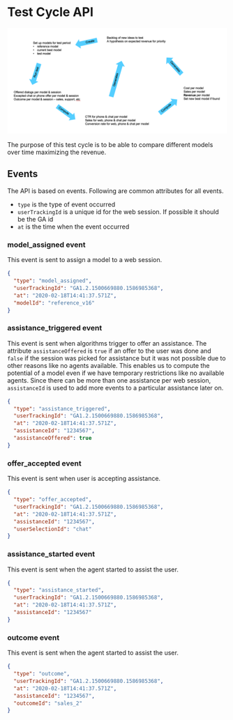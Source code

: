 # Test Cycle API

![Test Cycle](test-cycle.png)

The purpose of this test cycle is to be able to compare different models over time maximizing the revenue.

## Events 

The API is based on events. Following are common attributes for all events.
- ``type`` is the type of event occurred
- ``userTrackingId`` is a unique id for the web session. If possible it should be the GA id
- ``at`` is the time when the event occurred     

### model_assigned event
This event is sent to assign a model to a web session.  
```json
{
  "type": "model_assigned",
  "userTrackingId": "GA1.2.1500669880.1586985368",
  "at": "2020-02-18T14:41:37.571Z",
  "modelId": "reference_v16"
}
```

### assistance_triggered event
This event is sent when algorithms trigger to offer an assistance. The attribute ``assistanceOffered`` is ``true`` if 
an offer to the user was done and ``false`` if the session was picked for assistance but it was not possible due to
other reasons like no agents available. This enables us to compute the potential of a model even if we have 
temporary restrictions like no available agents. Since there can be more than one assistance per web session,  
``assistanceId`` is used to add more events to a particular assistance later on.
```json
{
  "type": "assistance_triggered",
  "userTrackingId": "GA1.2.1500669880.1586985368",
  "at": "2020-02-18T14:41:37.571Z",
  "assistanceId": "1234567",
  "assistanceOffered": true
}
```

### offer_accepted event
This event is sent when user is accepting assistance. 
```json
{
  "type": "offer_accepted",
  "userTrackingId": "GA1.2.1500669880.1586985368",  
  "at": "2020-02-18T14:41:37.571Z",
  "assistanceId": "1234567",
  "userSelectionId": "chat"
}
```

### assistance_started event
This event is sent when the agent started to assist the user. 
```json
{
  "type": "assistance_started",
  "userTrackingId": "GA1.2.1500669880.1586985368",
  "at": "2020-02-18T14:41:37.571Z",
  "assistanceId": "1234567"
}
```

### outcome event
This event is sent when the agent started to assist the user. 
```json
{
  "type": "outcome",
  "userTrackingId": "GA1.2.1500669880.1586985368",  
  "at": "2020-02-18T14:41:37.571Z",
  "assistanceId": "1234567",
  "outcomeId": "sales_2"
}
```
